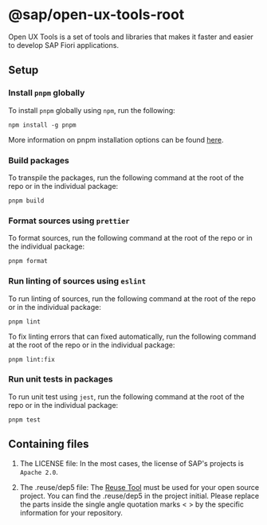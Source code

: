 # @sap/open-ux-tools-root

Open UX Tools is a set of tools and libraries that makes it faster and easier to develop SAP Fiori applications.

## Setup

### Install `pnpm` globally

To install `pnpm` globally using `npm`, run the following:
```shell
npm install -g pnpm
```

More information on pnpm installation options can be found [here](https://pnpm.io/installation).

### Build packages

To transpile the packages, run the following command at the root of the repo or in the individual package:

```shell
pnpm build
```

### Format sources using `prettier`

To format sources, run the following command at the root of the repo or in the individual package:

```shell
pnpm format
```

### Run linting of sources using `eslint`

To run linting of sources, run the following command at the root of the repo or in the individual package:

```shell
pnpm lint
```

To fix linting errors that can fixed automatically, run the following command at the root of the repo or in the individual package:

```shell
pnpm lint:fix
```

### Run unit tests in packages

To run unit test using `jest`, run the following command at the root of the repo or in the individual package:

```shell
pnpm test
```

## Containing files

1. The LICENSE file:
In the most cases, the license of SAP's projects is `Apache 2.0`.

2. The .reuse/dep5 file: 
The [Reuse Tool](https://reuse.software/) must be used for your open source project. You can find the .reuse/dep5 in the project initial. Please replace the parts inside the single angle quotation marks < > by the specific information for your repository.
